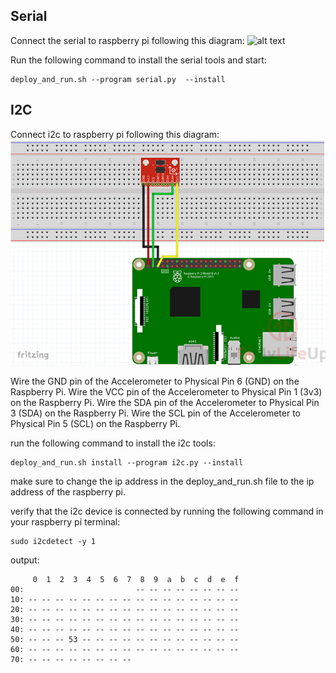 
## Serial

Connect the serial to raspberry pi following this diagram:
![alt text](Serial.png)

Run the following command to install the serial tools and start:
```
deploy_and_run.sh --program serial.py  --install 
```


## I2C

Connect i2c to raspberry pi following this diagram:
![alt text](i2c-wiring.png)

Wire the GND pin of the Accelerometer to Physical Pin 6 (GND) on the Raspberry Pi.
Wire the VCC pin of the Accelerometer to Physical Pin 1 (3v3) on the Raspberry Pi.
Wire the SDA pin of the Accelerometer to Physical Pin 3 (SDA) on the Raspberry Pi.
Wire the SCL pin of the Accelerometer to Physical Pin 5 (SCL) on the Raspberry Pi.

run the following command to install the i2c tools:
```
deploy_and_run.sh install --program i2c.py --install 
```

make sure to change the ip address in the deploy_and_run.sh file to the ip address of the raspberry pi.

verify that the i2c device is connected by running the following command in your raspberry pi terminal:
```
sudo i2cdetect -y 1
```
output:
```
     0  1  2  3  4  5  6  7  8  9  a  b  c  d  e  f
00:                         -- -- -- -- -- -- -- -- 
10: -- -- -- -- -- -- -- -- -- -- -- -- -- -- -- -- 
20: -- -- -- -- -- -- -- -- -- -- -- -- -- -- -- -- 
30: -- -- -- -- -- -- -- -- -- -- -- -- -- -- -- -- 
40: -- -- -- -- -- -- -- -- -- -- -- -- -- -- -- -- 
50: -- -- -- 53 -- -- -- -- -- -- -- -- -- -- -- -- 
60: -- -- -- -- -- -- -- -- -- -- -- -- -- -- -- -- 
70: -- -- -- -- -- -- -- --   
```

